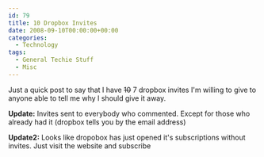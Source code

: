```yaml
---
id: 79
title: 10 Dropbox Invites
date: 2008-09-10T00:00:00+00:00
categories:
  - Technology
tags:
  - General Techie Stuff
  - Misc
---
```

Just a quick post to say that I have <strike>10</strike> 7 dropbox invites I'm willing to give to anyone able to tell me why I should give it away.

**Update:** Invites sent to everybody who commented. Except for those who already had it (dropbox tells you by the email address)

**Update2:** Looks like dropobox has just opened it's subscriptions without invites. Just visit the website and subscribe
